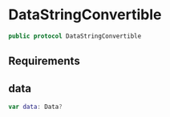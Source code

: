 # DataStringConvertible

``` swift
public protocol DataStringConvertible
```

## Requirements

## data

``` swift
var data:​ Data?
```
